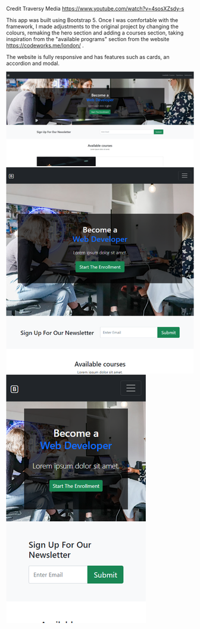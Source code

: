 Credit Traversy Media https://www.youtube.com/watch?v=4sosXZsdy-s

This app was built using Bootstrap 5. Once I was comfortable with the framework, I made adjustments to the original project by changing the colours, remaking the hero section and adding a courses section, taking inspiration from the "available programs" section from the website https://codeworks.me/london/ .

The website is fully responsive and has features such as cards, an accordion and modal.

![bootstrap page desktop](./bootstrap-page-desktop.png)
![bootstrap page tablet](./bootstrap-page-tablet.png)
![bootstrap page mobile](./bootstrap-page-mobile.png)
